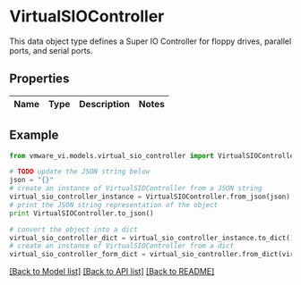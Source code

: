 # VirtualSIOController

This data object type defines a Super IO Controller for floppy drives, parallel ports, and serial ports. 

## Properties
Name | Type | Description | Notes
------------ | ------------- | ------------- | -------------

## Example

```python
from vmware_vi.models.virtual_sio_controller import VirtualSIOController

# TODO update the JSON string below
json = "{}"
# create an instance of VirtualSIOController from a JSON string
virtual_sio_controller_instance = VirtualSIOController.from_json(json)
# print the JSON string representation of the object
print VirtualSIOController.to_json()

# convert the object into a dict
virtual_sio_controller_dict = virtual_sio_controller_instance.to_dict()
# create an instance of VirtualSIOController from a dict
virtual_sio_controller_form_dict = virtual_sio_controller.from_dict(virtual_sio_controller_dict)
```
[[Back to Model list]](../README.md#documentation-for-models) [[Back to API list]](../README.md#documentation-for-api-endpoints) [[Back to README]](../README.md)


